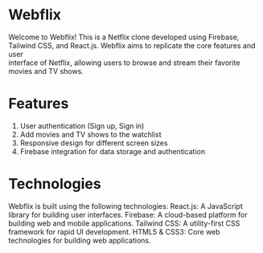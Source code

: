 # Webflix
  Welcome to Webflix! This is a Netflix clone developed using Firebase, Tailwind CSS, and React.js. Webflix aims to replicate the core features and user   
  interface of Netflix, allowing users to browse and stream their favorite movies and TV shows.


# Features
  1. User authentication (Sign up, Sign in)
  2. Add movies and TV shows to the watchlist
  3. Responsive design for different screen sizes
  4. Firebase integration for data storage and authentication

# Technologies
  Webflix is built using the following technologies:
    React.js: A JavaScript library for building user interfaces.
    Firebase: A cloud-based platform for building web and mobile applications.
    Tailwind CSS: A utility-first CSS framework for rapid UI development.
    HTML5 & CSS3: Core web technologies for building web applications.
  
